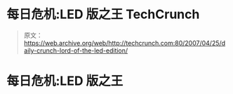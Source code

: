 # 每日危机:LED 版之王 TechCrunch

> 原文：<https://web.archive.org/web/http://techcrunch.com:80/2007/04/25/daily-crunch-lord-of-the-led-edition/>

# 每日危机:LED 版之王